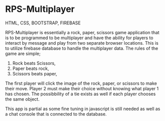 # RPS-Multiplayer
HTML, CSS, BOOTSTRAP, FIREBASE

RPS-Multiplayer is essentially a rock, paper, scissors game application that is to be programmed to be multiplayer and have the ability for players to interact by message and play from two separate browser locations. This is to utilize firebase database to handle the multiplayer data. The rules of the game are simple;

1. Rock beats Scissors, 
2. Paper beats rock, 
3. Scissors beats paper,

The first player will click the image of the rock, paper, or scissors to make their move. Player 2 must make their choice without knowing what player 1 has chosen. The possibbility of a tie exists as well if each player chooses the same object.

This app is partial as some fine tuning in javascript is still needed as well as a chat console that is connected to the database.

